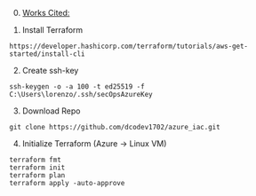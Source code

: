 0. [Works Cited:](https://www.youtube.com/watch?v=V53AHWun17s)

1. Install Terraform
```code
https://developer.hashicorp.com/terraform/tutorials/aws-get-started/install-cli
```

2. Create ssh-key
```code
ssh-keygen -o -a 100 -t ed25519 -f C:\Users\lorenzo/.ssh/secOpsAzureKey
```

3. Download Repo
```code
git clone https://github.com/dcodev1702/azure_iac.git
```

4. Initialize Terraform (Azure -> Linux VM)
```code
terraform fmt
terraform init
terraform plan
terraform apply -auto-approve
```
